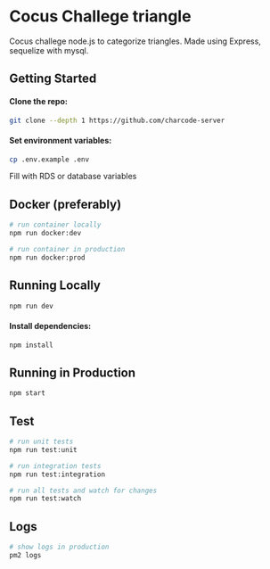 # Cocus Challege triangle

Cocus challege node.js to categorize triangles. Made using Express, sequelize with mysql.


## Getting Started

#### Clone the repo:

```bash
git clone --depth 1 https://github.com/charcode-server
```

#### Set environment variables:

```bash
cp .env.example .env
```
Fill with RDS or database variables

## Docker (preferably)

```bash
# run container locally
npm run docker:dev

# run container in production
npm run docker:prod
```

## Running Locally

```bash
npm run dev
```

#### Install dependencies:

```bash
npm install
```

## Running in Production

```bash
npm start
```

## Test

```bash
# run unit tests
npm run test:unit

# run integration tests
npm run test:integration

# run all tests and watch for changes
npm run test:watch
```

## Logs

```bash
# show logs in production
pm2 logs
```